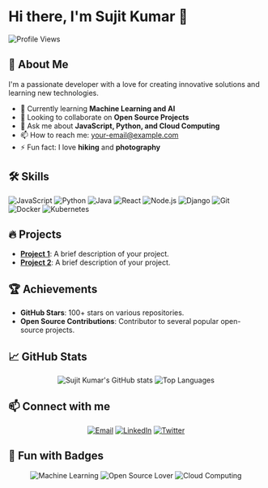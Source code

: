 # Hi there, I'm Sujit Kumar 👋

![Profile Views](https://komarev.com/ghpvc/?username=sujitkumar-13&color=blueviolet)

## 🚀 About Me
I'm a passionate developer with a love for creating innovative solutions and learning new technologies.

- 🌱 Currently learning **Machine Learning and AI**
- 👯 Looking to collaborate on **Open Source Projects**
- 💬 Ask me about **JavaScript, Python, and Cloud Computing**
- 📫 How to reach me: [your-email@example.com](mailto:your-email@example.com)
- ⚡ Fun fact: I love **hiking** and **photography**

## 🛠 Skills
![JavaScript](https://img.shields.io/badge/JavaScript-323330?style=for-the-badge&logo=javascript&logoColor=F7DF1E)
![Python](https://img.shields.io/badge/Python-3776AB?style=for-the-badge&logo=python&logoColor=white)
![Java](https://img.shields.io/badge/Java-007396?style=for-the-badge&logo=java&logoColor=white)
![React](https://img.shields.io/badge/React-20232A?style=for-the-badge&logo=react&logoColor=61DAFB)
![Node.js](https://img.shields.io/badge/Node.js-339933?style=for-the-badge&logo=nodedotjs&logoColor=white)
![Django](https://img.shields.io/badge/Django-092E20?style=for-the-badge&logo=django&logoColor=white)
![Git](https://img.shields.io/badge/Git-F05032?style=for-the-badge&logo=git&logoColor=white)
![Docker](https://img.shields.io/badge/Docker-2496ED?style=for-the-badge&logo=docker&logoColor=white)
![Kubernetes](https://img.shields.io/badge/Kubernetes-326CE5?style=for-the-badge&logo=kubernetes&logoColor=white)

## 🔥 Projects
- **[Project 1](https://github.com/sujitkumar-13/project1)**: A brief description of your project.
- **[Project 2](https://github.com/sujitkumar-13/project2)**: A brief description of your project.

## 🏆 Achievements
- **GitHub Stars**: 100+ stars on various repositories.
- **Open Source Contributions**: Contributor to several popular open-source projects.

## 📈 GitHub Stats
<p align="center">
  <img src="https://github-readme-stats.vercel.app/api?username=sujitkumar-13&show_icons=true&theme=radical" alt="Sujit Kumar's GitHub stats" />
  <img src="https://github-readme-stats.vercel.app/api/top-langs/?username=sujitkumar-13&layout=compact&theme=radical" alt="Top Languages" />
</p>

## 📫 Connect with me
<p align="center">
  <a href="mailto:your-email@example.com"><img src="https://img.shields.io/badge/Email-D14836?style=for-the-badge&logo=gmail&logoColor=white" alt="Email"></a>
  <a href="https://www.linkedin.com/in/your-profile/"><img src="https://img.shields.io/badge/LinkedIn-0A66C2?style=for-the-badge&logo=linkedin&logoColor=white" alt="LinkedIn"></a>
  <a href="https://twitter.com/your-profile"><img src="https://img.shields.io/badge/Twitter-1DA1F2?style=for-the-badge&logo=twitter&logoColor=white" alt="Twitter"></a>
</p>

## 🎨 Fun with Badges
<p align="center">
  <img src="https://img.shields.io/badge/Machine%20Learning-%3CCOLOR%3E?style=for-the-badge&logo=python&logoColor=white" alt="Machine Learning">
  <img src="https://img.shields.io/badge/Open%20Source%20Lover-%3CCOLOR%3E?style=for-the-badge&logo=github&logoColor=white" alt="Open Source Lover">
  <img src="https://img.shields.io/badge/Cloud%20Computing-%3CCOLOR%3E?style=for-the-badge&logo=azuredevops&logoColor=white" alt="Cloud Computing">
</p>
